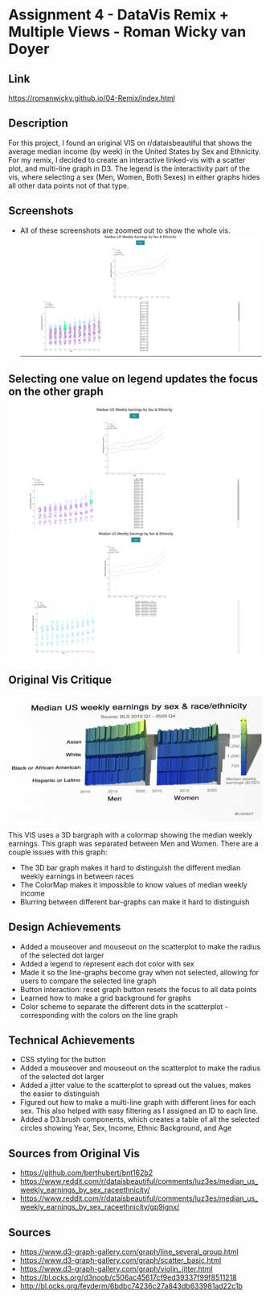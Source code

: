 Assignment 4 - DataVis Remix + Multiple Views - Roman Wicky van Doyer
===

Link
---
https://romanwicky.github.io/04-Remix/index.html

Description
---
For this project, I found an original VIS on r/dataisbeautiful that shows the average median income (by week) in the United States by Sex and Ethnicity.
For my remix, I decided to create an interactive linked-vis with a scatter plot, and multi-line graph in D3.
The legend is the interactivity part of the vis, where selecting a sex (Men, Women, Both Sexes) in either graphs
hides all other data points not of that type.

Screenshots
---
- All of these screenshots are zoomed out to show the whole vis.
![image](images/demo1.png)

Selecting one value on legend updates the focus on the other graph
---
![image](images/demo2.png)
![image](images/seconddemo3.png)

Original Vis Critique
---
![image](images/originalvis.jpg)

This VIS uses a 3D bargraph with a colormap showing the median weekly earnings. This graph was separated between Men and Women.
There are a couple issues with this graph:
- The 3D bar graph makes it hard to distinguish the different median weekly earnings in between races
- The ColorMap makes it impossible to know values of median weekly income
- Blurring between different bar-graphs can make it hard to distinguish

Design Achievements
---
- Added a mouseover and mouseout on the scatterplot to make the radius of the selected dot larger
- Added a legend to represent each dot color with sex
- Made it so the line-graphs become gray when not selected, allowing for users to compare the selected line graph
- Button interaction: reset graph button resets the focus to all data points
- Learned how to make a grid background for graphs
- Color scheme to separate the different dots in the scatterplot - corresponding with the colors on the line graph

Technical Achievements
---
- CSS styling for the button
- Added a mouseover and mouseout on the scatterplot to make the radius of the selected dot larger
- Added a jitter value to the scatterplot to spread out the values, makes the easier to distinguish
- Figured out how to make a multi-line graph with different lines for each sex. This also helped with easy filtering as I assigned an ID to each line.
- Added a D3.brush components, which creates a table of all the selected circles showing Year, Sex, Income, Ethnic Background, and Age


Sources from Original Vis
---
- https://github.com/berthubert/bnt162b2
- https://www.reddit.com/r/dataisbeautiful/comments/luz3es/median_us_weekly_earnings_by_sex_raceethnicity/
- https://www.reddit.com/r/dataisbeautiful/comments/luz3es/median_us_weekly_earnings_by_sex_raceethnicity/gp9ignx/

Sources
---
- https://www.d3-graph-gallery.com/graph/line_several_group.html
- https://www.d3-graph-gallery.com/graph/scatter_basic.html
- https://www.d3-graph-gallery.com/graph/violin_jitter.html
- https://bl.ocks.org/d3noob/c506ac45617cf9ed39337f99f8511218
- http://bl.ocks.org/feyderm/6bdbc74236c27a843db633981ad22c1b


